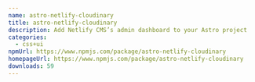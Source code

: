 ```yaml
---
name: astro-netlify-cloudinary
title: astro-netlify-cloudinary
description: Add Netlify CMS’s admin dashboard to your Astro project
categories:
  - css+ui
npmUrl: https://www.npmjs.com/package/astro-netlify-cloudinary
homepageUrl: https://www.npmjs.com/package/astro-netlify-cloudinary
downloads: 59
---
```

